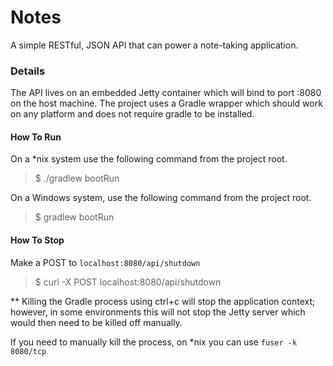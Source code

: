 # Notes

A simple RESTful, JSON API that can power a note-taking application.

### Details

The API lives on an embedded Jetty container which will bind to port :8080 on 
the host machine. The project uses a Gradle wrapper which should work on any 
platform and does not require gradle to be installed. 

#### How To Run

On a *nix system use the following command from the project root.

> $ ./gradlew bootRun

On a Windows system, use the following command from the project root.

> $ gradlew bootRun

#### How To Stop

Make a POST to `localhost:8080/api/shutdown`

> $ curl -X POST localhost:8080/api/shutdown

** Killing the Gradle process using ctrl+c will stop the application context; 
however, in some environments this will not stop the Jetty server which would 
then need to be killed off manually.

If you need to manually kill the process, on *nix you can use `fuser -k 8080/tcp`
